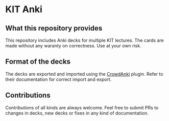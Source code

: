 # KIT Anki

## What this repository provides
This repository includes Anki decks for multiple KIT lectures. The cards are made without any waranty on correctness. Use at your own risk.

## Format of the decks
The decks are exported and imported using the [CrowdAnki](https://ankiweb.net/shared/info/1788670778) plugin. Refer to their documentation for correct import and export.

## Contributions
Contributions of all kinds are always welcome. Feel free to submit PRs to changes in decks, new decks or fixes in any kind of documentation.
